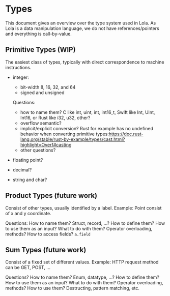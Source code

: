 # Types

This document gives an overview over the type system used in Lola.
As Lola is a data manipulation language, we do not have references/pointers and everything is call-by-value.

## Primitive Types (WIP)

The easiest class of types, typically with direct correspondence to machine instructions.

* integer:
  * bit-width 8, 16, 32, and 64
  * signed and unsigned
  
  Questions:
  * how to name them? C like int, uint, int, int16_t, Swift like Int, UInt, Int16, or Rust like i32, u32, other?
  * overflow semantic?
  * implicit/explicit conversion? Rust for example has no undefined behavior when converting primitive types:<https://doc.rust-lang.org/stable/rust-by-example/types/cast.html?highlight=Overf#casting>
  * other questions?

* floating point?
* decimal?
* string and char?

## Product Types (future work)

Consist of other types, usually identified by a label.
Example: Point consist of x and y coordinate.

Questions:
How to name them? Struct, record, ...?
How to define them?
How to use them as an input?
What to do with them? Operator overloading, methods?
How to access fields? `a.field`

## Sum Types (future work)

Consist of a fixed set of different values.
Example: HTTP request method can be GET, POST, ...

Questions?
How to name them? Enum, datatype, ...?
How to define them?
How to use them as an input?
What to do with them? Operator overloading, methods?
How to use them? Destructing, pattern matching, etc.